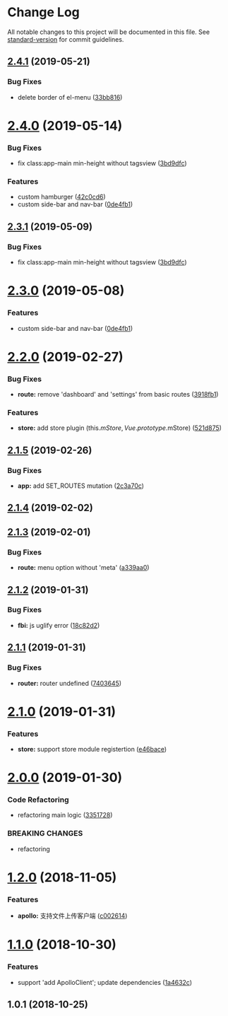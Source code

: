 # Change Log

All notable changes to this project will be documented in this file. See [standard-version](https://github.com/conventional-changelog/standard-version) for commit guidelines.

<a name="2.4.1"></a>
## [2.4.1](https://github.com/peak-stone/vue-admin/compare/v2.4.0...v2.4.1) (2019-05-21)


### Bug Fixes

* delete border of el-menu ([33bb816](https://github.com/peak-stone/vue-admin/commit/33bb816))



<a name="2.4.0"></a>
# [2.4.0](https://github.com/peak-stone/vue-admin/compare/v2.2.0...v2.4.0) (2019-05-14)


### Bug Fixes

* fix class:app-main min-height without tagsview ([3bd9dfc](https://github.com/peak-stone/vue-admin/commit/3bd9dfc))


### Features

* custom hamburger ([42c0cd6](https://github.com/peak-stone/vue-admin/commit/42c0cd6))
* custom side-bar and nav-bar ([0de4fb1](https://github.com/peak-stone/vue-admin/commit/0de4fb1))



<a name="2.3.1"></a>
## [2.3.1](https://github.com/peak-stone/vue-admin/compare/v2.3.0...v2.3.1) (2019-05-09)


### Bug Fixes

* fix class:app-main min-height without tagsview ([3bd9dfc](https://github.com/peak-stone/vue-admin/commit/3bd9dfc))



<a name="2.3.0"></a>
# [2.3.0](https://github.com/peak-stone/vue-admin/compare/v2.2.0...v2.3.0) (2019-05-08)


### Features

* custom side-bar and nav-bar ([0de4fb1](https://github.com/peak-stone/vue-admin/commit/0de4fb1))



<a name="2.2.0"></a>
# [2.2.0](https://github.com/peak-stone/vue-admin/compare/v2.1.5...v2.2.0) (2019-02-27)


### Bug Fixes

* **route:** remove 'dashboard' and 'settings' from basic routes ([3918fb1](https://github.com/peak-stone/vue-admin/commit/3918fb1))


### Features

* **store:** add store plugin (this.$mStore, Vue.prototype.$mStore) ([521d875](https://github.com/peak-stone/vue-admin/commit/521d875))



<a name="2.1.5"></a>
## [2.1.5](https://github.com/peak-stone/vue-admin/compare/v2.1.4...v2.1.5) (2019-02-26)


### Bug Fixes

* **app:** add SET_ROUTES mutation ([2c3a70c](https://github.com/peak-stone/vue-admin/commit/2c3a70c))



<a name="2.1.4"></a>
## [2.1.4](https://github.com/peak-stone/vue-admin/compare/v2.1.3...v2.1.4) (2019-02-02)



<a name="2.1.3"></a>
## [2.1.3](https://github.com/peak-stone/vue-admin/compare/v2.1.2...v2.1.3) (2019-02-01)


### Bug Fixes

* **route:** menu option without 'meta' ([a339aa0](https://github.com/peak-stone/vue-admin/commit/a339aa0))



<a name="2.1.2"></a>
## [2.1.2](https://github.com/peak-stone/vue-admin/compare/v2.1.1...v2.1.2) (2019-01-31)


### Bug Fixes

* **fbi:** js uglify error ([18c82d2](https://github.com/peak-stone/vue-admin/commit/18c82d2))



<a name="2.1.1"></a>
## [2.1.1](https://github.com/peak-stone/vue-admin/compare/v2.1.0...v2.1.1) (2019-01-31)


### Bug Fixes

* **router:** router undefined ([7403645](https://github.com/peak-stone/vue-admin/commit/7403645))



<a name="2.1.0"></a>
# [2.1.0](https://github.com/peak-stone/vue-admin/compare/v2.0.0...v2.1.0) (2019-01-31)


### Features

* **store:** support store module registertion ([e46bace](https://github.com/peak-stone/vue-admin/commit/e46bace))



<a name="2.0.0"></a>
# [2.0.0](https://github.com/peak-stone/vue-admin/compare/v1.2.0...v2.0.0) (2019-01-30)


### Code Refactoring

* refactoring main logic ([3351728](https://github.com/peak-stone/vue-admin/commit/3351728))


### BREAKING CHANGES

* refactoring



<a name="1.2.0"></a>
# [1.2.0](https://github.com/peak-stone/vue-admin/compare/v1.1.0...v1.2.0) (2018-11-05)


### Features

* **apollo:** 支持文件上传客户端 ([c002614](https://github.com/peak-stone/vue-admin/commit/c002614))



<a name="1.1.0"></a>
# [1.1.0](https://github.com/peak-stone/vue-admin/compare/v1.0.1...v1.1.0) (2018-10-30)


### Features

* support 'add ApolloClient'; update dependencies ([1a4632c](https://github.com/peak-stone/vue-admin/commit/1a4632c))



<a name="1.0.1"></a>
## 1.0.1 (2018-10-25)
